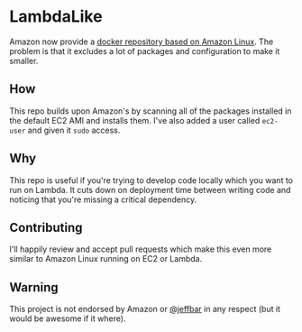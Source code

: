 # LambdaLike

Amazon now provide a [docker repository based on Amazon Linux](https://hub.docker.com/_/amazonlinux/).  The problem is that 
it excludes a lot of packages and configuration to make it smaller.

## How
This repo builds upon Amazon's by scanning all of the packages installed in the default EC2 AMI and installs them.  I've also 
added a user called `ec2-user` and given it `sudo` access.

## Why
This repo is useful if you're trying to develop code locally which you want to run on Lambda.  It cuts down on deployment 
time between writing code and noticing that you're missing a critical dependency.

## Contributing
I'll happily review and accept pull requests which make this even more similar to Amazon Linux running on EC2 or Lambda.

## Warning
This project is not endorsed by Amazon or [@jeffbar](https://twitter.com/jeffbarr) in any respect (but it would be awesome if it where).
